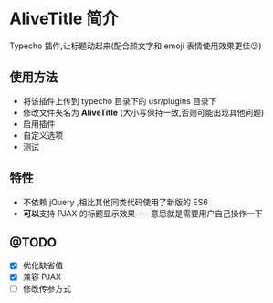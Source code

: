 # AliveTitle 简介

Typecho 插件,让标题动起来(配合颜文字和 emoji 表情使用效果更佳😜)

## 使用方法

- 将该插件上传到 typecho 目录下的 usr/plugins 目录下
- 修改文件夹名为 **AliveTitle** (大小写保持一致,否则可能出现其他问题)
- 启用插件
- 自定义选项
- 测试

## 特性

- 不依赖 jQuery ,相比其他同类代码使用了新版的 ES6
- **可以**支持 PJAX 的标题显示效果 --- 意思就是需要用户自己操作一下

## @TODO
- [x] 优化缺省值
- [x] 兼容 PJAX
- [ ] 修改传参方式
